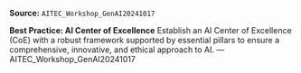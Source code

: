 **Source:** `AITEC_Workshop_GenAI20241017`

**Best Practice: AI Center of Excellence**
Establish an AI Center of Excellence (CoE) with a robust framework supported by essential pillars to ensure a comprehensive, innovative, and ethical approach to AI. — AITEC_Workshop_GenAI20241017
